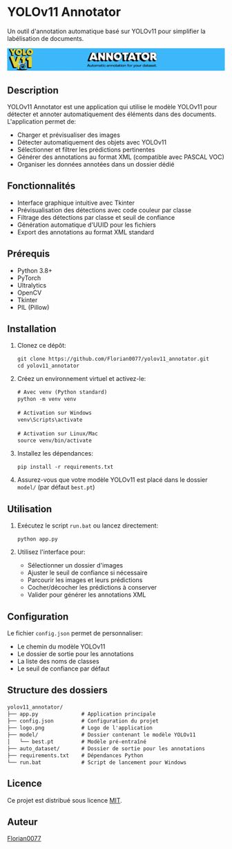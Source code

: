 # YOLOv11 Annotator

Un outil d'annotation automatique basé sur YOLOv11 pour simplifier la labélisation de documents.

![Logo](logo.png)

## Description

YOLOv11 Annotator est une application qui utilise le modèle YOLOv11 pour détecter et annoter automatiquement des éléments dans des documents. L'application permet de:

- Charger et prévisualiser des images
- Détecter automatiquement des objets avec YOLOv11
- Sélectionner et filtrer les prédictions pertinentes
- Générer des annotations au format XML (compatible avec PASCAL VOC)
- Organiser les données annotées dans un dossier dédié

## Fonctionnalités

- Interface graphique intuitive avec Tkinter
- Prévisualisation des détections avec code couleur par classe
- Filtrage des détections par classe et seuil de confiance
- Génération automatique d'UUID pour les fichiers
- Export des annotations au format XML standard

## Prérequis

- Python 3.8+
- PyTorch
- Ultralytics
- OpenCV
- Tkinter
- PIL (Pillow)

## Installation

1. Clonez ce dépôt:
   ```
   git clone https://github.com/Florian0077/yolov11_annotator.git
   cd yolov11_annotator
   ```

2. Créez un environnement virtuel et activez-le:
   ```
   # Avec venv (Python standard)
   python -m venv venv
   
   # Activation sur Windows
   venv\Scripts\activate
   
   # Activation sur Linux/Mac
   source venv/bin/activate
   ```

3. Installez les dépendances:
   ```
   pip install -r requirements.txt
   ```

4. Assurez-vous que votre modèle YOLOv11 est placé dans le dossier `model/` (par défaut `best.pt`)

## Utilisation

1. Exécutez le script `run.bat` ou lancez directement:
   ```
   python app.py
   ```

2. Utilisez l'interface pour:
   - Sélectionner un dossier d'images
   - Ajuster le seuil de confiance si nécessaire
   - Parcourir les images et leurs prédictions
   - Cocher/décocher les prédictions à conserver
   - Valider pour générer les annotations XML

## Configuration

Le fichier `config.json` permet de personnaliser:

- Le chemin du modèle YOLOv11
- Le dossier de sortie pour les annotations
- La liste des noms de classes
- Le seuil de confiance par défaut

## Structure des dossiers

```
yolov11_annotator/
├── app.py              # Application principale
├── config.json         # Configuration du projet
├── logo.png            # Logo de l'application
├── model/              # Dossier contenant le modèle YOLOv11
│   └── best.pt         # Modèle pré-entraîné
├── auto_dataset/       # Dossier de sortie pour les annotations
├── requirements.txt    # Dépendances Python
└── run.bat             # Script de lancement pour Windows
```

## Licence

Ce projet est distribué sous licence [MIT](LICENSE).

## Auteur

[Florian0077](https://github.com/Florian0077)
